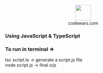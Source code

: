 <div align = "center" style = "display: flex;
flex-direction: column; justify-content: space-between">
    <div>
        <img src="https://www.codewars.com/packs/assets/logo.61192cf7.svg" width = 50 height = 50/>
    </div>
    <div color="red" font-size = "50px">codewars.com</div>
</div>

<!-- # <p color="red">codewars.com</p> -->

### <div>Using <span color = "yellow">JavaScript</span> & <span color = "#3498db">TypeScript</span></div>

### <p color = "crimson">To run in terminal => </p>

<p color = "greenyellow">tsc script.ts -> generate a script.js file <br> node script.js -> final o/p</p>
